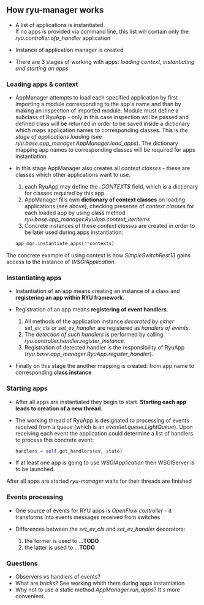 ## How ryu-manager works

* A list of applications is instantiated.</br>
  If no apps is provided via command line, this list will contain only the *ryu.controller.ofp_handler* application

* Instance of application manager is created

* There are 3 stages of working with apps: *loading context, instantiating and starting an apps*


### Loading apps & context

* AppManager attempts to load each specified application by first importing a module corresponding to the app's name and than by making an inspection of imported module. Module must define a subclass of RyuApp - only in this case inspection will be passed and defined class will be returned in order to be saved inside a dictionary which maps application names to corresponding classes. 
  This is *the stage of applications loading* (see *ryu.base.app_manager.AppManager.load_apps*). The dictionary mapping app names to corresponding classes will be required for apps instantiation.

* In this stage AppManager also creates all *context classes* - these are classes which other applications want to use.

    1. each RyuApp may define the *_CONTEXTS* field, which is a dictionary for classes required by this app
    2. AppManager fills own **dictionary of context classes** on loading applications (see above), checking presense of *context classes* for each loaded app by using class method *ryu.base.app_manager.RyuApp.context_iteritems*
    3. Concrete instances of these *context classes* are created in order to be later used during apps instantiation:
    ```python
    app_mgr.instantiate_apps(**contexts)
    ```
The concrete example of using context is how *SimpleSwitchRest13* gains access to the instance of *WSGIApplication*.


### Instantiating apps

* Instantiation of an app means creating an instance of a class and **registering an app within RYU framework**.

* Registration of an app means **registering of event handlers**.
    
    1. All methods of the application instance *decorated by either set_ev_cls or set_ev_handler* are registered as *handlers of events*. 
    2. The *detection of such handlers* is performed by calling *ryu.controller.handler.register_instance*.
    3. Registration of detected handler is the responsibility of RyuApp (*ryu.base.app_manager.RyuApp.register_handler*).
    
* Finally on this stage the another mapping is created: from app name to corresponding **class instance**


### Starting apps

* After all apps are instantiated they begin to start. **Starting each app leads to creation of a new thread**.

* The working thread of RyuApp is designated to processing of events received from a queue (which is an *eventlet.queue.LightQueue*).
  Upon receiving each event the application could determine a list of handlers to process this concrete event:
  ```python
  handlers = self.get_handlers(ev, state)
  ```

* If at least one app is going to use *WSGIApplication* then WSGIServer is to be launched.

After all apps are started *ryu-manager* waits for their threads are finished


### Events processing

* One source of events for RYU apps is *OpenFlow controller* - it transforms into events messages received from switches

* Differences between the *set_ev_cls* and *set_ev_handler* decorators:

    1. the former is used to ...**TODO** 
    2. the latter is used to ...**TODO**    


### Questions

* Observers vs handlers of events? 
* What are *bricks*? See working whith them during apps instantiation
* Why not to use a static method *AppManager.run_apps*? It's more convenient.

